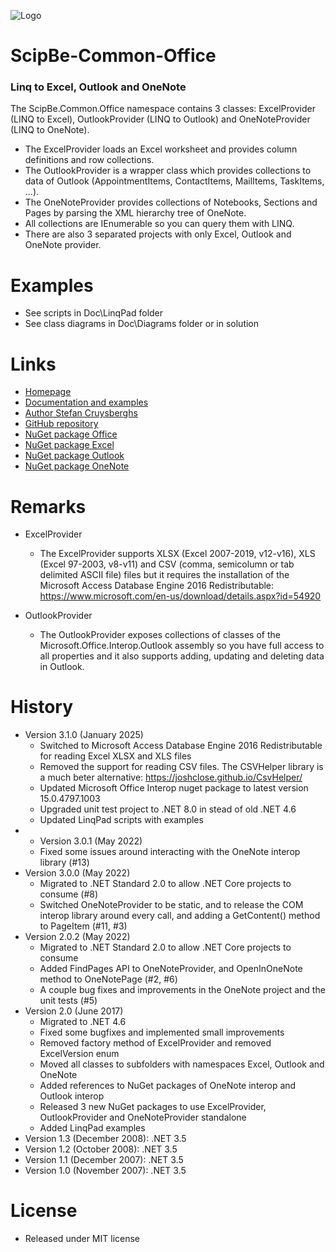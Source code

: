 ![Logo](Doc/Images/ScipBe.Common.Office.png) 
# ScipBe-Common-Office
### Linq to Excel, Outlook and OneNote

The ScipBe.Common.Office namespace contains 3 classes: ExcelProvider (LINQ to Excel), OutlookProvider (LINQ to Outlook) and OneNoteProvider (LINQ to OneNote). 
- The ExcelProvider loads an Excel worksheet and provides column definitions and row collections. 
- The OutlookProvider is a wrapper class which provides collections to data of Outlook (AppointmentItems, ContactItems, MailItems, TaskItems, ...). 
- The OneNoteProvider provides collections of Notebooks, Sections and Pages by parsing the XML hierarchy tree of OneNote. 
- All collections are IEnumerable so you can query them with LINQ. 
- There are also 3 separated projects with only Excel, Outlook and OneNote provider.

Examples
=================================================================

- See scripts in Doc\LinqPad folder
- See class diagrams in Doc\Diagrams folder or in solution

Links
=================================================================

- [Homepage](http://www.scip.be)
- [Documentation and examples](http://www.scip.be/index.php?Page=ComponentsNETOfficeItems)
- [Author Stefan Cruysberghs](http://www.scip.be/index.php?Page=AboutMe)
- [GitHub repository](https://github.com/scipbe/ScipBe-Common-Office)
- [NuGet package Office](https://www.nuget.org/packages/ScipBe.Common.Office)
- [NuGet package Excel](https://www.nuget.org/packages/ScipBe.Common.Office.Excel)
- [NuGet package Outlook](https://www.nuget.org/packages/ScipBe.Common.Office.Outlook)
- [NuGet package OneNote](https://www.nuget.org/packages/ScipBe.Common.Office.OneNote)

Remarks
=================================================================

- ExcelProvider
  - The ExcelProvider supports XLSX (Excel 2007-2019, v12-v16), XLS (Excel 97-2003, v8-v11) and CSV (comma, semicolumn or tab delimited ASCII file) files but it requires the installation of the Microsoft Access Database Engine 2016 Redistributable: https://www.microsoft.com/en-us/download/details.aspx?id=54920

- OutlookProvider
  - The OutlookProvider exposes collections of classes of the Microsoft.Office.Interop.Outlook assembly so you have full access to all properties and it also supports adding, updating and deleting data in Outlook.

History
=================================================================
- Version 3.1.0 (January 2025)
  - Switched to Microsoft Access Database Engine 2016 Redistributable for reading Excel XLSX and XLS files
  - Removed the support for reading CSV files. The CSVHelper library is a much beter alternative: https://joshclose.github.io/CsvHelper/
  - Updated Microsoft Office Interop nuget package to latest version 15.0.4797.1003
  - Upgraded unit test project to .NET 8.0 in stead of old .NET 4.6
  - Updated LinqPad scripts with examples
- - Version 3.0.1 (May 2022)
  - Fixed some issues around interacting with the OneNote interop library (#13)
- Version 3.0.0 (May 2022)
  - Migrated to .NET Standard 2.0 to allow .NET Core projects to consume (#8)
  - Switched OneNoteProvider to be static, and to release the COM interop library around every call, and adding a GetContent() method to PageItem (#11, #3)
- Version 2.0.2 (May 2022)
  - Migrated to .NET Standard 2.0 to allow .NET Core projects to consume
  - Added FindPages API to OneNoteProvider, and OpenInOneNote method to OneNotePage (#2, #6)
  - A couple bug fixes and improvements in the OneNote project and the unit tests (#5)
- Version 2.0 (June 2017)
  - Migrated to .NET 4.6
  - Fixed some bugfixes and implemented small improvements
  - Removed factory method of ExcelProvider and removed ExcelVersion enum
  - Moved all classes to subfolders with namespaces Excel, Outlook and OneNote
  - Added references to NuGet packages of OneNote interop and Outlook interop
  - Released 3 new NuGet packages to use ExcelProvider, OutlookProvider and OneNoteProvider standalone
  - Added LinqPad examples
- Version 1.3 (December 2008): .NET 3.5
- Version 1.2 (October 2008): .NET 3.5
- Version 1.1 (December 2007): .NET 3.5
- Version 1.0 (November 2007): .NET 3.5

License
=================================================================

- Released under MIT license